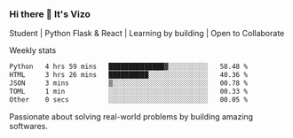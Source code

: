 ### Hi there 👋 It's Vizo

Student | Python Flask & React | Learning by building | Open to Collaborate

Weekly stats
<!--START_SECTION:waka-->

```txt
Python   4 hrs 59 mins   ██████████████▓░░░░░░░░░░   58.48 %
HTML     3 hrs 26 mins   ██████████░░░░░░░░░░░░░░░   40.36 %
JSON     3 mins          ▒░░░░░░░░░░░░░░░░░░░░░░░░   00.78 %
TOML     1 min           ░░░░░░░░░░░░░░░░░░░░░░░░░   00.33 %
Other    0 secs          ░░░░░░░░░░░░░░░░░░░░░░░░░   00.05 %
```

<!--END_SECTION:waka-->


Passionate about solving real-world problems by building amazing softwares.
